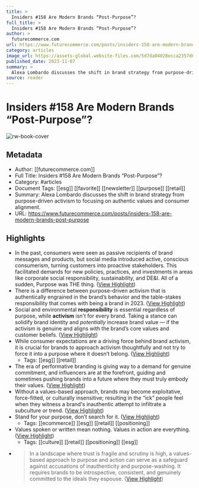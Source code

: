 ```yaml
---
title: >
  Insiders #158 Are Modern Brands “Post-Purpose”?
full_title: >
  Insiders #158 Are Modern Brands “Post-Purpose”?
author: >
  futurecommerce.com
url: https://www.futurecommerce.com/posts/insiders-158-are-modern-brands-post-purpose
category: articles
image_url: https://assets-global.website-files.com/5d7da04028ecca2357d6b3b0/654aae59653d06d0c07c1186_purpose.png
published_date: 2023-11-07
summary: >
  Alexa Lombardo discusses the shift in brand strategy from purpose-driven activism to focusing on authentic values and consumer alignment.
source: reader
---
```

# Insiders #158 Are Modern Brands “Post-Purpose”?

![rw-book-cover](https://assets-global.website-files.com/5d7da04028ecca2357d6b3b0/654aae59653d06d0c07c1186_purpose.png)

## Metadata
- Author: [[futurecommerce.com]]
- Full Title: Insiders #158 Are Modern Brands “Post-Purpose”?
- Category: #articles
- Document Tags: [[esg]] [[favorite]] [[newsletter]] [[purpose]] [[retail]] 
- Summary: Alexa Lombardo discusses the shift in brand strategy from purpose-driven activism to focusing on authentic values and consumer alignment.
- URL: https://www.futurecommerce.com/posts/insiders-158-are-modern-brands-post-purpose

## Highlights
- In the past, consumers were seen as passive recipients of brand messages and products, but social media introduced active, conscious consumerism, turning customers into proactive stakeholders. This facilitated demands for new policies, practices, and investments in areas like corporate social responsibility, sustainability, and DE&I. All of a sudden, Purpose was THE thing. ([View Highlight](https://read.readwise.io/read/01hf9g15jmk061xenc71wbjkv6))
- There is a difference between purpose-driven activism that is authentically engrained in the brand’s behavior and the table-stakes responsibility that comes with being a brand in 2023. ([View Highlight](https://read.readwise.io/read/01hf9g1qx3v3vc2p13eaatr4f3))
- Social and environmental **responsibility** is essential regardless of purpose, while **activism** isn't for every brand. Taking a stance can solidify brand identity and *potentially* increase brand value — if the activism is genuine and aligns with the brand’s core values and customer beliefs. ([View Highlight](https://read.readwise.io/read/01hf9g2vqwtj7sk00chwgwz07n))
- While consumer expectations are a driving force behind brand activism, it is crucial for brands to approach activism thoughtfully and not try to force it into a purpose where it doesn’t belong. ([View Highlight](https://read.readwise.io/read/01hf9g3fhkr7h1jrae7gqmwa3v))
    - Tags: [[esg]] [[retail]] 
- The era of performative branding is giving way to a demand for genuine commitment, and influencers are at the forefront, guiding and sometimes pushing brands into a future where they must truly embody their values. ([View Highlight](https://read.readwise.io/read/01hf9g55wr3g9kdjmx60baab76))
- Without a values-based approach, brands may become exploitative, force-fitted, or culturally insensitive; resulting in the “ick” people feel when they witness a brand's inauthentic attempt to infiltrate a subculture or trend. ([View Highlight](https://read.readwise.io/read/01hf9g6f3b9fcyq4qjzb7ptg08))
- Stand for your purpose, don’t search for it. ([View Highlight](https://read.readwise.io/read/01hf9g7d1mt5vne711hs2c26jn))
    - Tags: [[ecommerce]] [[esg]] [[retail]] [[positioning]] 
- Values spoken or written mean nothing. Values in action are everything. ([View Highlight](https://read.readwise.io/read/01hf9g7vb54qqte36zgnm45gbp))
    - Tags: [[culture]] [[retail]] [[positioning]] [[esg]] 
- > In a landscape where trust is fragile and scrutiny is high, a values-based approach to purpose and action can serve as a safeguard against accusations of inauthenticity and purpose-washing. It requires brands to be introspective, consistent, and genuinely committed to the ideals they espouse. ([View Highlight](https://read.readwise.io/read/01hf9g8s4k2nqsxxevpg7pzgr8))


